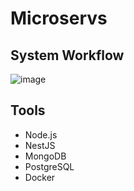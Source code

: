 # Microservs

## System Workflow
![image](https://user-images.githubusercontent.com/11141879/222993567-f4c940d0-7e9d-4ed4-84f5-0700e6d84131.png)

## Tools
- Node.js
- NestJS
- MongoDB
- PostgreSQL
- Docker

